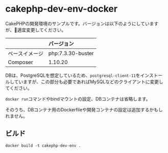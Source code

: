 # cakephp-dev-env-docker

CakePHPの開発環境のサンプルです。バージョンは以下のようにしていますが、適宜変更してください。

|                | バージョン        |
| :------------- | :---------------- |
| ベースイメージ | php:7.3.30-buster |
| Composer       | 1.10.20           |

DBは、PostgreSQLを想定しているため、`postgresql-client-11`をインストールしていますが、この部分も必要であればMySQLなどのクライアントに変更してください。

`docker run`コマンドやbindマウントの設定、DBコンテナは省略します。

そのうち、DBコンテナ用のDockerfileや開発コンテナの設定は追加するかもしれません。

## ビルド

```shell
docker build -t cakephp-dev-env .
```
